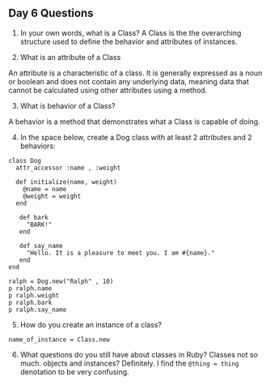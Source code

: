 ## Day 6 Questions

1. In your own words, what is a Class?
A Class is the the overarching structure used to define the behavior and attributes of instances.

2. What is an attribute of a Class

An attribute is a characteristic of a class. It is generally expressed as a noun or boolean and does not contain any underlying data, meaning data that cannot be calculated using other attributes using a method.

3. What is behavior of a Class?

A behavior is a method that demonstrates what a Class is capable of doing.

4. In the space below, create a Dog class with at least 2 attributes and 2 behaviors:

```
class Dog
  attr_accessor :name , :weight

  def initialize(name, weight)
    @name = name
    @weight = weight
  end

   def bark
     "BARK!"
   end

   def say_name
     "Hello. It is a pleasure to meet you. I am #{name}."
   end
end

ralph = Dog.new("Ralph" , 10)
p ralph.name
p ralph.weight
p ralph.bark
p ralph.say_name

```

5. How do you create an instance of a class?

`name_of_instance = Class.new`

6. What questions do you still have about classes in Ruby?
Classes not so much. objects and instances? Definitely. I find the `@thing = thing` denotation to be very confusing.

